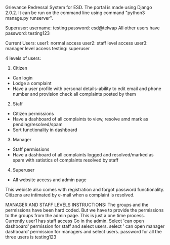 Grievance Redressal System for ESD.
The portal is made using Django 2.0.2.
It can be run on the command line using command "python3 manage.py runserver".

Superuser:
  username: testing
  password: esd@telwap
  All other users have password: testing123

Current Users:
  user1: normal access
  user2: staff level access
  user3: manager level access
  testing: superuser

4 levels of users:
1. Citizen
  - Can login
  - Lodge a complaint
  - Have a user profile with personal details-ability to edit email and phone number and provision check all complaints posted by them

2. Staff
  - Citizen permissions
  - Have a dashboard of all complaints to view, resolve amd mark as pending/resolved/spam
  - Sort functionality in dashboard

3. Manager
  - Staff permissions
  - Have a dashboard of all complaints logged and resolved/marked as spam with satistics of complaints resolved by staff

  4. Superuser
  - All website access and admin page

  This webiste also comes with registration and forgot password functionality.
  Citizens are intimated by e-mail when a complaint is resolved.

  MANAGER AND STAFF LEVELS INSTRUCTIONS:
  The groups and the permissions have been hard coded. But we have to provide the permissions to the groups from the admin page. This is just a one time process.
  Currently user1 has staff access
  Go in the admin. Select 'can open dashboard' permission for staff and select users.
  select ' can open manager dashboard' permission for managers and select users.
  password for all the three users is testing123
